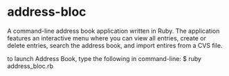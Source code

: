 # address-bloc
A command-line address book application written in Ruby.
The application features an interactive menu where you can view all entries, create or delete entries, search the address book, and import entires from a CVS file.

to launch Address Book, type the following in command-line:
$ ruby address_bloc.rb

